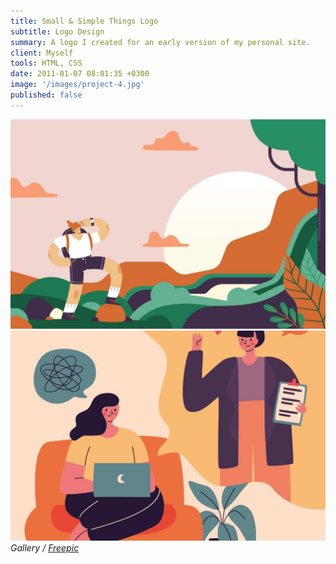 ```yaml
---
title: Small & Simple Things Logo
subtitle: Logo Design
summary: A logo I created for an early version of my personal site.
client: Myself
tools: HTML, CSS
date: 2011-01-07 08:01:35 +0300
image: '/images/project-4.jpg'
published: false
---
```


<div class="gallery-box">
  <div class="gallery">
    <img src="/images/example-1.jpg" loading="lazy" alt="Project">
    <img src="/images/example-2.jpg" loading="lazy" alt="Project">
  </div>
  <em>Gallery / <a href="https://www.freepik.com/" target="_blank">Freepic</a></em>
</div>